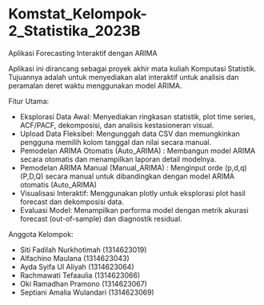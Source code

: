 # Komstat_Kelompok-2_Statistika_2023B
Aplikasi Forecasting Interaktif dengan ARIMA

Aplikasi ini dirancang sebagai proyek akhir mata kuliah Komputasi Statistik. Tujuannya adalah untuk menyediakan alat interaktif untuk analisis dan peramalan deret waktu menggunakan model ARIMA.

Fitur Utama:

- Eksplorasi Data Awal: Menyediakan ringkasan statistik, plot time series, ACF/PACF, dekomposisi, dan analisis kestasioneran visual.
- Upload Data Fleksibel: Mengunggah data CSV dan memungkinkan pengguna memilih kolom tanggal dan nilai secara manual.
- Pemodelan ARIMA Otomatis (Auto_ARIMA) : Membangun model ARIMA secara otomatis dan menampilkan laporan detail modelnya.
- Pemodelan ARIMA Manual (Manual_ARIMA) : Menginput orde (p,d,q)(P,D,Q) secara manual untuk dibandingkan dengan model ARIMA otomatis (Auto_ARIMA)
- Visualisasi Interaktif: Menggunakan plotly untuk eksplorasi plot hasil forecast dan dekomposisi data.
- Evaluasi Model: Menampilkan performa model dengan metrik akurasi forecast (out-of-sample) dan diagnostik residual.

Anggota Kelompok:
- Siti Fadilah Nurkhotimah (1314623019)
- Alfachino Maulana (1314623043)
- Ayda Syifa Ul Aliyah (1314623064)
- Rachmawati Tefaaulia (1314623066)
- Oki Ramadhan Pramono (1314623067)
- Septiani Amalia Wulandari (1314623069)
